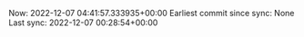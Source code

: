 Now: 2022-12-07 04:41:57.333935+00:00 Earliest commit since sync: None Last sync: 2022-12-07 00:28:54+00:00
